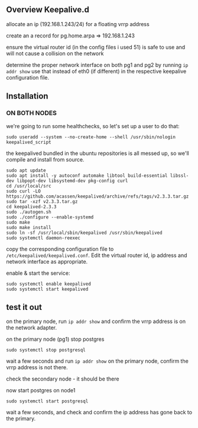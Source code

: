 ## Overview Keepalive.d ##

allocate an ip (192.168.1.243/24) for a floating vrrp address

create an a record for pg.home.arpa => 192.168.1.243

ensure the virtual router id (in the config files i used 51) is safe to use and will not cause a collision on the network

determine the proper network interface on both pg1 and pg2 by running `ip addr show` use that instead of eth0 (if different) in the respective keepalive configuration file.

## Installation ##

### ON BOTH NODES ##

we're going to run some healthchecks, so let's set up a user to do that:

`sudo useradd --system --no-create-home --shell /usr/sbin/nologin keepalived_script`

the keepalived bundled in the ubuntu repositories is all messed up, so we'll compile and install from source.

```
sudo apt update
sudo apt install -y autoconf automake libtool build-essential libssl-dev libpopt-dev libsystemd-dev pkg-config curl
cd /usr/local/src
sudo curl -LO https://github.com/acassen/keepalived/archive/refs/tags/v2.3.3.tar.gz
sudo tar -xzf v2.3.3.tar.gz
cd keepalived-2.3.3
sudo ./autogen.sh
sudo ./configure --enable-systemd
sudo make
sudo make install
sudo ln -sf /usr/local/sbin/keepalived /usr/sbin/keepalived
sudo systemctl daemon-reexec
```

copy the corresponding configuration file to `/etc/keepalived/keepalived.conf`.  Edit the virtual router id, ip address and network interface as appropriate.

enable & start the service:
```
sudo systemctl enable keepalived
sudo systemctl start keepalived
```

## test it out ##

on the primary node, run `ip addr show` and confirm the vrrp address is on the network adapter.

on the primary node (pg1) stop postgres

`sudo systemctl stop postgresql`

wait a few seconds and run `ip addr show` on the primary node, confirm the vrrp address is not there.

check the secondary node - it should be there

now start postgres on node1

`sudo systemctl start postgresql` 

wait a few seconds, and check and confirm the ip address has gone back to the primary.